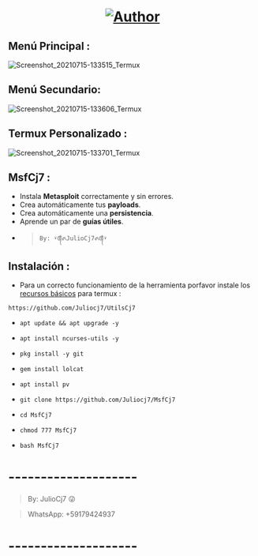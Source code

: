 <h1 align="center"><a href="https://github.com/Juliocj7"><img title="Author" src="https://img.shields.io/badge/Author-⍣᭕ᬁ᭖JulioCj7᭖᭕ᬁ⍣-svg?style=for-the-badge&logo=github"></a></h1>

## Menú Principal :
![Screenshot_20210715-133515_Termux](https://user-images.githubusercontent.com/81049859/125833197-8bf1cc2f-f94c-4e43-851e-5383f3d8b0fa.png)

## Menú Secundario: 
![Screenshot_20210715-133606_Termux](https://user-images.githubusercontent.com/81049859/125833223-a7ae111f-b8ed-4d25-ade1-bf4f72a61e74.png)

## Termux Personalizado :
![Screenshot_20210715-133701_Termux](https://user-images.githubusercontent.com/81049859/125833240-77857864-c904-4525-b4ff-30eb118d7b04.png)


## MsfCj7 :
* Instala **Metasploit** correctamente y sin errores.
* Crea automáticamente tus **payloads**.
* Crea automáticamente una **persistencia**.
* Aprende un par de **guías útiles**.
- > ` By: ⍣᭕ᬁ᭖JulioCj7᭖᭕ᬁ⍣ `

## Instalación :

* Para un correcto funcionamiento de la herramienta porfavor instale los [recursos básicos](https://github.com/Juliocj7/UtilsCj7) para termux :

~~~
https://github.com/Juliocj7/UtilsCj7
~~~

* ` apt update && apt upgrade -y `

* ` apt install ncurses-utils -y `

* ` pkg install -y git `

* ` gem install lolcat `

* ` apt install pv `

* ` git clone https://github.com/Juliocj7/MsfCj7 `

* ` cd MsfCj7 `

* ` chmod 777 MsfCj7 `

* ` bash MsfCj7 `

# --------------------

> By: JulioCj7 :stuck_out_tongue_winking_eye:

> WhatsApp: +59179424937

# --------------------

